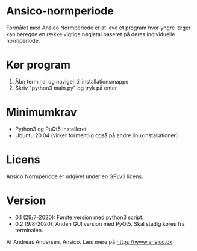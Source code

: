 # Ansico-normperiode

Formålet med Ansico Normperiode er at lave 
et program hvor yngre læger kan beregne en 
række vigtige nøgletal baseret på deres 
individuelle normperiode.

# Kør program

1. Åbn terminal og naviger til installationsmappe
2. Skriv "python3 main.py" og tryk på enter

# Minimumkrav

* Python3 og PuQt5 installeret
* Ubuntu 20.04 (virker formentlig også på andre linuxinstallationer)

# Licens 

Ansico Normperiode er udgivet under en 
GPLv3 licens.

# Version

* 0.1 (29/7-2020): Første version med python3 script.
* 0.2 (9/8-2020): Anden GUI version med PyQt5. Skal stadig køres fra terminalen. 

Af Andreas Andersen, Ansico. Læs mere på https://www.ansico.dk
